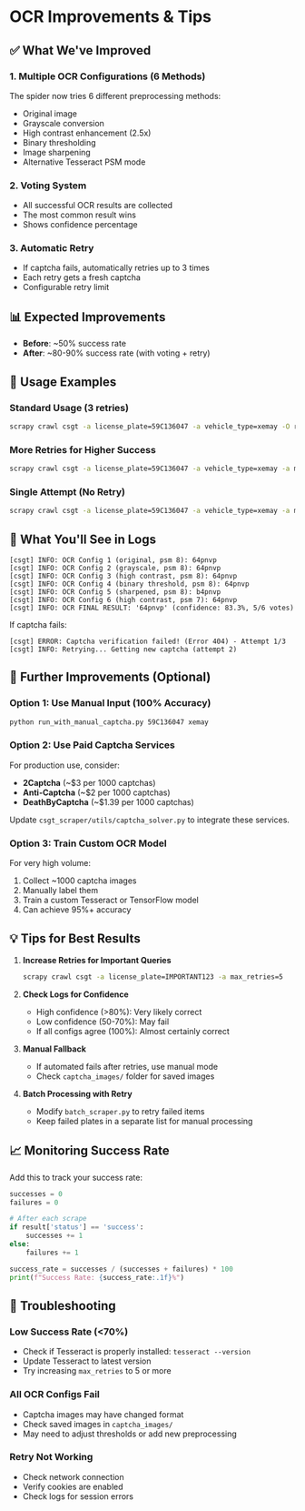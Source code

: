 # OCR Improvements & Tips

## ✅ What We've Improved

### 1. **Multiple OCR Configurations (6 Methods)**
The spider now tries 6 different preprocessing methods:
- Original image
- Grayscale conversion
- High contrast enhancement (2.5x)
- Binary thresholding
- Image sharpening
- Alternative Tesseract PSM mode

### 2. **Voting System**
- All successful OCR results are collected
- The most common result wins
- Shows confidence percentage

### 3. **Automatic Retry**
- If captcha fails, automatically retries up to 3 times
- Each retry gets a fresh captcha
- Configurable retry limit

## 📊 Expected Improvements

- **Before**: ~50% success rate
- **After**: ~80-90% success rate (with voting + retry)

## 🎯 Usage Examples

### Standard Usage (3 retries)
```bash
scrapy crawl csgt -a license_plate=59C136047 -a vehicle_type=xemay -O results.json
```

### More Retries for Higher Success
```bash
scrapy crawl csgt -a license_plate=59C136047 -a vehicle_type=xemay -a max_retries=5 -O results.json
```

### Single Attempt (No Retry)
```bash
scrapy crawl csgt -a license_plate=59C136047 -a vehicle_type=xemay -a max_retries=1 -O results.json
```

## 📝 What You'll See in Logs

```
[csgt] INFO: OCR Config 1 (original, psm 8): 64pnvp
[csgt] INFO: OCR Config 2 (grayscale, psm 8): 64pnvp
[csgt] INFO: OCR Config 3 (high contrast, psm 8): 64pnvp
[csgt] INFO: OCR Config 4 (binary threshold, psm 8): 64pnvp
[csgt] INFO: OCR Config 5 (sharpened, psm 8): b4pnvp
[csgt] INFO: OCR Config 6 (high contrast, psm 7): 64pnvp
[csgt] INFO: OCR FINAL RESULT: '64pnvp' (confidence: 83.3%, 5/6 votes)
```

If captcha fails:
```
[csgt] ERROR: Captcha verification failed! (Error 404) - Attempt 1/3
[csgt] INFO: Retrying... Getting new captcha (attempt 2)
```

## 🚀 Further Improvements (Optional)

### Option 1: Use Manual Input (100% Accuracy)
```bash
python run_with_manual_captcha.py 59C136047 xemay
```

### Option 2: Use Paid Captcha Services
For production use, consider:
- **2Captcha** (~$3 per 1000 captchas)
- **Anti-Captcha** (~$2 per 1000 captchas)  
- **DeathByCaptcha** (~$1.39 per 1000 captchas)

Update `csgt_scraper/utils/captcha_solver.py` to integrate these services.

### Option 3: Train Custom OCR Model
For very high volume:
1. Collect ~1000 captcha images
2. Manually label them
3. Train a custom Tesseract or TensorFlow model
4. Can achieve 95%+ accuracy

## 💡 Tips for Best Results

1. **Increase Retries for Important Queries**
   ```bash
   scrapy crawl csgt -a license_plate=IMPORTANT123 -a max_retries=5
   ```

2. **Check Logs for Confidence**
   - High confidence (>80%): Very likely correct
   - Low confidence (50-70%): May fail
   - If all configs agree (100%): Almost certainly correct

3. **Manual Fallback**
   - If automated fails after retries, use manual mode
   - Check `captcha_images/` folder for saved images

4. **Batch Processing with Retry**
   - Modify `batch_scraper.py` to retry failed items
   - Keep failed plates in a separate list for manual processing

## 📈 Monitoring Success Rate

Add this to track your success rate:
```python
successes = 0
failures = 0

# After each scrape
if result['status'] == 'success':
    successes += 1
else:
    failures += 1

success_rate = successes / (successes + failures) * 100
print(f"Success Rate: {success_rate:.1f}%")
```

## 🐛 Troubleshooting

### Low Success Rate (<70%)
- Check if Tesseract is properly installed: `tesseract --version`
- Update Tesseract to latest version
- Try increasing `max_retries` to 5 or more

### All OCR Configs Fail
- Captcha images may have changed format
- Check saved images in `captcha_images/`
- May need to adjust thresholds or add new preprocessing

### Retry Not Working
- Check network connection
- Verify cookies are enabled
- Check logs for session errors

